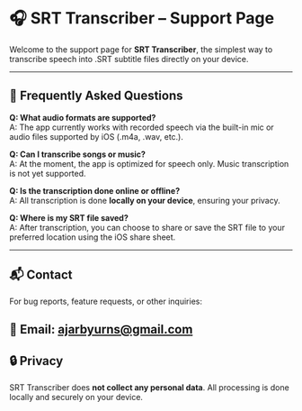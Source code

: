 # 🎧 SRT Transcriber – Support Page

Welcome to the support page for **SRT Transcriber**, the simplest way to transcribe speech into .SRT subtitle files directly on your device.

---

## 💬 Frequently Asked Questions

**Q: What audio formats are supported?**  
A: The app currently works with recorded speech via the built-in mic or audio files supported by iOS (.m4a, .wav, etc.).

**Q: Can I transcribe songs or music?**  
A: At the moment, the app is optimized for speech only. Music transcription is not yet supported.

**Q: Is the transcription done online or offline?**  
A: All transcription is done **locally on your device**, ensuring your privacy.

**Q: Where is my SRT file saved?**  
A: After transcription, you can choose to share or save the SRT file to your preferred location using the iOS share sheet.

---

## 📬 Contact

For bug reports, feature requests, or other inquiries:

📧 Email: ajarbyurns@gmail.com  
---

## 🔒 Privacy

SRT Transcriber does **not collect any personal data**. All processing is done locally and securely on your device.
